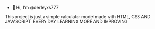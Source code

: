 - 👋 Hi, I’m @derleyxs777

This project is just a simple calculator model made with HTML, CSS AND JAVASCRIPT, EVERY DAY LEARNING MORE AND IMPROVING
